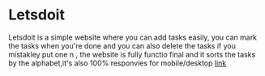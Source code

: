 # Letsdoit
Letsdoit is a simple website where you can add tasks easily, you can mark the tasks when you're done 
and you can also delete the tasks if you mistakley put one n , the website is fully functio final and it sorts the tasks
by the alphabet,it's also 100% responvies for mobile/desktop
[link](https://facn5.github.io/Letsdoit/)

